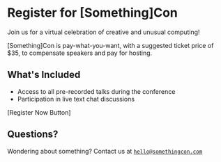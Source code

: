 # Register for [Something]Con

Join us for a virtual celebration of creative and unusual computing!

[Something]Con is pay-what-you-want, with a suggested ticket price of $35, to compensate speakers and pay for hosting.

## What's Included
- Access to all pre-recorded talks during the conference
- Participation in live text chat discussions

[Register Now Button]

## Questions?
Wondering about something? Contact us at [`hello@somethingcon.com`](hello@somethingcon.com)
